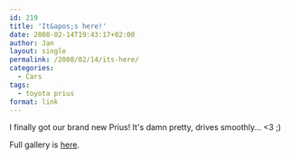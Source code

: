 ```yaml
---
id: 219
title: 'It&apos;s here!'
date: 2008-02-14T19:43:17+02:00
author: Jan
layout: single
permalink: /2008/02/14/its-here/
categories:
  - Cars
tags:
  - toyota prius
format: link
---
```

I finally got our brand new Prius! It's damn pretty, drives smoothly... <3 ;)

Full gallery is [here](http://sadevil.org/piwigo/index.php/category/75-cars).
